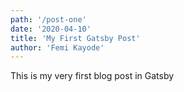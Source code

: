 ```yaml
---
path: '/post-one'
date: '2020-04-10'
title: 'My First Gatsby Post'
author: 'Femi Kayode'
---
```


This is my very first blog post in Gatsby